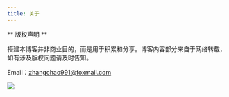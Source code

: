```yaml
---
title: 关于
---
```


** 版权声明 **

搭建本博客并非商业目的，而是用于积累和分享。博客内容部分来自于网络转载，
如有涉及版权问题请及时告知。

Email：[zhangchao991@foxmail.com](mailto:zhangchao991@foxmail.com)

![](http://7xthfj.com2.z0.glb.clouddn.com/mountain-final.gif)

